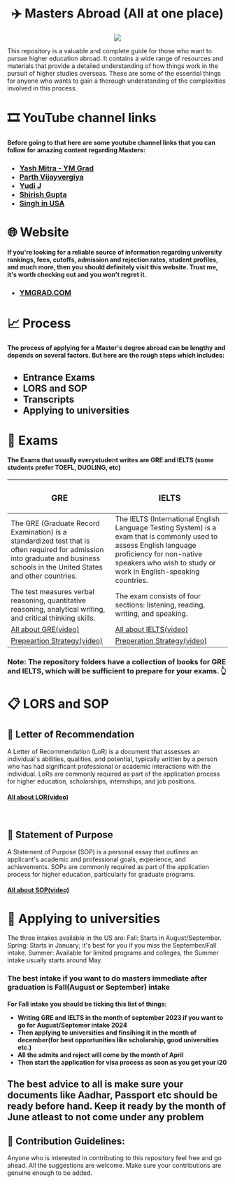 <h1 align="center" id="title">✈️ Masters Abroad (All at one place) </h1>

<p align="center"><img src="https://www.edwiseinternational.com/images/%E2%80%8BStudy-Abroad-Consultants-25-Feb-2019.jpg"></p>

<p id="description">This repository is a valuable and complete guide for those who want to pursue higher education abroad. It contains a wide range of resources and materials that provide a detailed understanding of how things work in the pursuit of higher studies overseas. These are some of the essential things for anyone who wants to gain a thorough understanding of the complexities involved in this process.</p>

<h1> 🎞️ YouTube channel links</h1>
<h4>  Before going to that here are some youtube channel links that you can follow for amazing content regarding Masters: </h4>
<h3>
  
  - [Yash Mitra - YM Grad](https://www.youtube.com/@YashMittraYMGrad)  
  - [Parth Vijayvergiya](https://www.youtube.com/@ParthVijayvergiya)
  - [ Yudi J ](https://www.youtube.com/@YudiJ)
  - [ Shirish Gupta ](https://www.youtube.com/@ShirishGee)
  - [Singh in USA ](https://www.youtube.com/@SinghinUSA)
</h3>

<h1>
  🌐 Website
  <h4>
  If you're looking for a reliable source of information regarding university rankings, fees, cutoffs, admission and rejection rates, student profiles, and much more, then you should definitely visit this website. Trust me, it's worth checking out and you won't regret it.
    </h4>
  <h3>

  - [YMGRAD.COM](https://ymgrad.com/)
  </h3>
</h1>



<h1> 📈 Process</h1>
<h4> The process of applying for a Master's degree abroad can be lengthy and depends on several factors. But here are the rough steps which includes:</h4><h2>

- Entrance Exams
- LORS and SOP
- Transcripts
- Applying to universities
</h2>

<h1> 📝 Exams</h1>
<h4> The Exams that usually everystudent writes are GRE and IELTS (some students prefer TOEFL, DUOLING, etc)  </h4>

| <h3>GRE</h3>                             | <h3>IELTS</h3>                                                                               |
| ---------------------------------------- | -------------------------------------------------------------------------------------------------- |
| The GRE (Graduate Record Examination) is a standardized test that is often required for admission into graduate and business schools in the United States and other countries.| The IELTS (International English Language Testing System) is a exam that is commonly used to assess English language proficiency for non-native speakers who wish to study or work in English-speaking countries. |
|  The test measures verbal reasoning, quantitative reasoning, analytical writing, and critical thinking skills.|  The exam consists of four sections: listening, reading, writing, and speaking. |
| [All about GRE(video)](https://tailgrids.com/)      | [All about IELTS(video)](https://tailgrids.com/)                                      |
| [Prepeartion Strategy(video)](https://tailgrids.com/)      | [Preperation Strategy(video)](https://tailgrids.com/)                                      |

<h3>Note: The repository folders have a collection of books for GRE and IELTS, which will be sufficient to prepare for your exams. 👆 </h3>


<h1>📋 LORS and SOP</h1>

<h2>📃 Letter of Recommendation</h2>
 <p> A Letter of Recommendation (LoR) is a document that assesses an individual's abilities, qualities, and potential, typically written by a person who has had significant professional or academic interactions with the individual. LoRs are commonly required as part of the application process for higher education, scholarships, internships, and job positions.</p>
   
 <h4>
  
  [All about LOR(video)](https://tailgrids.com/) 

</h4>
 <br>
 <h2>📜 Statement of Purpose</h2>
 <p> A Statement of Purpose (SOP) is a personal essay that outlines an applicant's academic and professional goals, experience, and achievements. SOPs are commonly required as part of the application process for higher education, particularly for graduate programs.</p>
 
 <h4> 
  
  [All about SOP(video)](https://tailgrids.com/) 

</h4>

<h1>🎲 Applying to universities</h1>

<p> The three intakes available in the US are: Fall: Starts in August/September. Spring: Starts in January; it's best for you if you miss the September/Fall intake. Summer: Available for limited programs and colleges, the Summer intake usually starts around May.</p>

<h3>The best intake if you want to do masters immediate after graduation is Fall(August or September) intake</h3>
<h4> For Fall intake you should be ticking this list of things:

- Writing GRE and IELTS in the month of september 2023 if you want to go for August/Septemer intake 2024
- Then applying to universities and finsihing it in the month of december(for best opportunities like scholarship, good universities etc.)
- All the admits and reject will come by the month of April
- Then start the application for visa process as soon as you get your i20

</h3>

<h2>The best advice to all is make sure your documents like Aadhar, Passport etc should be ready before hand. Keep it ready by the month of June atleast to not come under any problem</h2>








<h2>🍰 Contribution Guidelines:</h2>

Anyone who is interested in contributing to this repository feel free and go ahead. All the suggestions are welcome. Make sure your contributions are genuine enough to be added.

